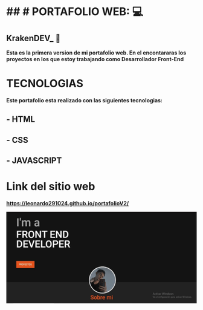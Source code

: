 # ## # PORTAFOLIO WEB: 💻
## KrakenDEV_ 🐙

**Esta es la primera version de mi portafolio web. En el encontararas los proyectos en los que estoy trabajando como Desarrollador Front-End**

# TECNOLOGIAS
**Este portafolio esta realizado con las siguientes tecnologias:**
## - HTML
## - CSS
## - JAVASCRIPT

# Link del sitio web
**https://leonardo291024.github.io/portafolioV2/**

![Portada](./assets/portafolio.jpg)
